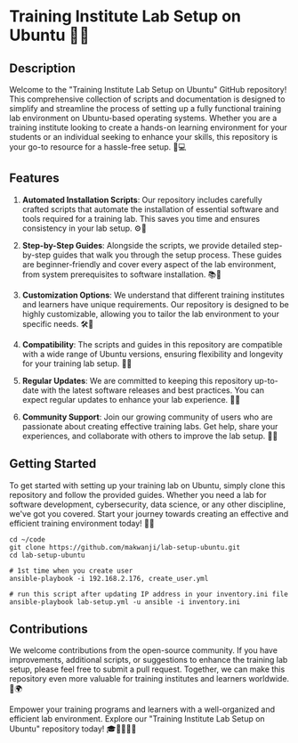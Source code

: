 # Training Institute Lab Setup on Ubuntu 🏫🐧

## Description

Welcome to the "Training Institute Lab Setup on Ubuntu" GitHub repository! This comprehensive collection of scripts and documentation is designed to simplify and streamline the process of setting up a fully functional training lab environment on Ubuntu-based operating systems. Whether you are a training institute looking to create a hands-on learning environment for your students or an individual seeking to enhance your skills, this repository is your go-to resource for a hassle-free setup. 🚀💻

## Features

1. **Automated Installation Scripts**: Our repository includes carefully crafted scripts that automate the installation of essential software and tools required for a training lab. This saves you time and ensures consistency in your lab setup. ⚙️🤖

2. **Step-by-Step Guides**: Alongside the scripts, we provide detailed step-by-step guides that walk you through the setup process. These guides are beginner-friendly and cover every aspect of the lab environment, from system prerequisites to software installation. 📚📝

3. **Customization Options**: We understand that different training institutes and learners have unique requirements. Our repository is designed to be highly customizable, allowing you to tailor the lab environment to your specific needs. 🛠️🧩

4. **Compatibility**: The scripts and guides in this repository are compatible with a wide range of Ubuntu versions, ensuring flexibility and longevity for your training lab setup. 🔄🔗

5. **Regular Updates**: We are committed to keeping this repository up-to-date with the latest software releases and best practices. You can expect regular updates to enhance your lab experience. 🔄🆕

6. **Community Support**: Join our growing community of users who are passionate about creating effective training labs. Get help, share your experiences, and collaborate with others to improve the lab setup. 🤝🌐

## Getting Started

To get started with setting up your training lab on Ubuntu, simply clone this repository and follow the provided guides. Whether you need a lab for software development, cybersecurity, data science, or any other discipline, we've got you covered. Start your journey towards creating an effective and efficient training environment today! 🚀🔧

```
cd ~/code
git clone https://github.com/makwanji/lab-setup-ubuntu.git
cd lab-setup-ubuntu

# 1st time when you create user
ansible-playbook -i 192.168.2.176, create_user.yml

# run this script after updating IP address in your inventory.ini file
ansible-playbook lab-setup.yml -u ansible -i inventory.ini
```

## Contributions

We welcome contributions from the open-source community. If you have improvements, additional scripts, or suggestions to enhance the training lab setup, please feel free to submit a pull request. Together, we can make this repository even more valuable for training institutes and learners worldwide. 🙌🌍

Empower your training programs and learners with a well-organized and efficient lab environment. Explore our "Training Institute Lab Setup on Ubuntu" repository today! 🎓👩‍💻👨‍💻
